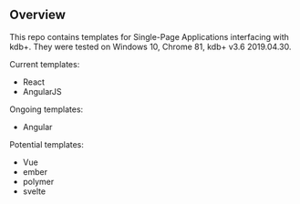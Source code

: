 ## Overview

This repo contains templates for Single-Page Applications interfacing with kdb+.
They were tested on Windows 10, Chrome 81, kdb+ v3.6 2019.04.30.

Current templates:
* React
* AngularJS

Ongoing templates:
* Angular

Potential templates:
* Vue
* ember
* polymer
* svelte
